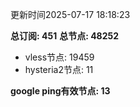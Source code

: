 更新时间2025-07-17 18:18:23

**总订阅: 451**
**总节点: 48252**
- vless节点: 19459
- hysteria2节点: 11

**google ping有效节点: 13**
